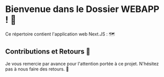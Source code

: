 # Bienvenue dans le Dossier WEBAPP ! 🌟

Ce répertoire contient l'application web Next.JS : 🗺️

## Contributions et Retours 🤝

Je vous remercie par avance pour l'attention portée à ce projet. N'hésitez pas à nous faire des retours. 🙌
